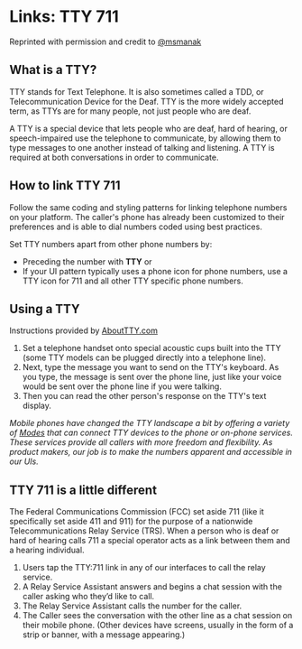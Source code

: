 # Links: TTY 711
Reprinted with permission and credit to [@msmanak](https://github.com/msmanak)

## What is a TTY?
TTY stands for Text Telephone. It is also sometimes called a TDD, or Telecommunication Device for the Deaf. TTY is the more widely accepted term, as TTYs are for many people, not just people who are deaf.

A TTY is a special device that lets people who are deaf, hard of hearing, or speech-impaired use the telephone to communicate, by allowing them to type messages to one another instead of talking and listening. A TTY is required at both conversations in order to communicate.

## How to link TTY 711
Follow the same coding and styling patterns for linking telephone numbers on your platform. The caller's phone has already been customized to their preferences and is able to dial numbers coded using best practices.

Set TTY numbers apart from other phone numbers by:
- Preceding the number with **TTY** or
- If your UI pattern typically uses a phone icon for phone numbers, use a TTY icon for 711 and all other TTY specific phone numbers.

## Using a TTY
Instructions provided by [AboutTTY.com](http://www.abouttty.com/)
1. Set a telephone handset onto special acoustic cups built into the TTY (some TTY models can be plugged directly into a telephone line). 
1. Next, type the message you want to send on the TTY's keyboard. As you type, the message is sent over the phone line, just like your voice would be sent over the phone line if you were talking. 
1. Then you can read the other person's response on the TTY's text display.

_Mobile phones have changed the TTY landscape a bit by offering a variety of [Modes](https://blog.prepscholar.com/what-is-tty-mode-on-a-cell-phone) that can connect TTY devices to the phone or on-phone services. These services provide all callers with more freedom and flexibility. As product makers, our job is to make the numbers apparent and accessible in our UIs._

## TTY 711 is a little different
The Federal Communications Commission (FCC) set aside 711 (like it specifically set aside 411 and 911) for the purpose of a nationwide Telecommunications Relay Service (TRS). When a person who is deaf or hard of hearing calls 711 a special operator acts as a link between them and a hearing individual.

1. Users tap the TTY:711 link in any of our interfaces to call the relay service.
1. A Relay Service Assistant answers and begins a chat session with the caller asking who they’d like to call.
1. The Relay Service Assistant calls the number for the caller.
1. The Caller sees the conversation with the other line as a chat session on their mobile phone. (Other devices have screens, usually in the form of a strip or banner, with a message appearing.)
